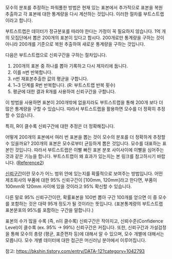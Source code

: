 모수의 분포를 추정하는 파워풀한 방법은 현재 있는 표본에서 추가적으로 표본을 복원 추출하고 각 표본에 대한 통계량을 다시 계산하는 것입니다.
이러한 절차를 부트스트랩이라고 합니다.

부트스트랩은 데이터가 정규분포를 따라야 한다는 가정이 꼭 필요하지 않습니다.
1억 개의 모집단에서 뽑은 200개의 표본이 있다고 합시다.
200개로만 통계량을 구하는 것이 아니라 200개를 기준으로 복원 추출하여 새로운 통계량을 구하는 것입니다.

다음은 부트스트랩으로 신뢰구간을 구하는 절차입니다.

1. 200개의 표본 중 하나를 뽑아 기록하고 다시 제자리에 둡니다.
2. 이를 n번 반복합니다.
3. n번 재표본추출한 값의 평균을 구합니다.
4. 1~3 단계를 R번 반복합니다. (R: 부트스트랩 반복 횟수)
5. 평균에 대한 결과 R개를 사용하여 신뢰구간을 구합니다. 

이 방법을 사용하면 표본이 200개밖에 없을지라도 부트스트랩을 통해 200개 보다 더 많은 통계량을 구할 수 있습니다.
따라서 부트스트랩을 활용하면 모수를 더 정확히 추정할 수 있습니다.

특히, R이 클수록 신뢰구간에 대한 추정은 더 정확해집니다.

어떻게 200개의 표본에서 여러 번 표본을 뽑는 것이 모수의 분포를 더 정확하게 추정할 수 있을까요?
200개의 표본은 모수로부터 균등하게 뽑은 것입니다.
모수를 대표하는 표본인 것입니다.
따라서 부트스트랩은 이빨 빠진 표본 분포 사이사이에 이빨을 심어주는 것과 같은 기능을 합니다.
부트스트랩이 왜 효과가 있는지는 본 링크를 참고하시기 바랍니다. ([Reference2](https://stats.stackexchange.com/questions/26088/explaining-to-laypeople-why-bootstrapping-works))

[신뢰구간](https://ko.wikipedia.org/wiki/%EC%8B%A0%EB%A2%B0_%EA%B5%AC%EA%B0%84)이란 모수가 어느 범위 안에 있는지를 확률적으로 보여주는 방법입니다.
어떤 제조회사의 부품에 대한 95% 신뢰구간이 [100mm, 120mm]라고 한다면, 부품이 100mm와 120mm 사이에 있을 것이라고 95% 확신할 수 있습니다.

다른 말로 95% 신뢰구간이란, 확률표본을 100번 뽑아 구간 100개를 얻으면 이 중 모수를 포함하는 것은 대략 95개 정도가 될 것이라는 뜻입니다. 
(표본통계량의 부트스트랩 표본분포의 95%를 포함하는 구간을 말합니다.)

표본의 수가 많을 수록 (즉, n이 클수록) 신뢰구간은 작아지고, 신뢰수준(Confidence Level)이 클수록 (ex. 95% -> 99%) 신뢰구간은 커집니다.
또한, 신뢰구간과 가설검정을 통해 모수의 총량 (평균, 표준편차 등)에 대해서 알 수 있으며, 모수 개별에 대해서는 모릅니다.
모수 개별 데이터에 대한 접근은 머신러닝 분야에서 이루어집니다.

참고: https://bkshin.tistory.com/entry/DATA-12?category=1042793
